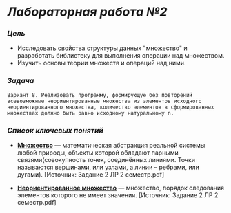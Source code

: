 # <B><I> Лабораторная работа №2</I></B>
### <B><I> Цель</I></B>
- Исследовать свойства структуры данных "множество" и разработать библиотеку для выполнения операции над множеством.
- Изучить основы теории множеств и операций над ними.
### <B><I> Задача</I></B>
`Вариант 8. Реализовать программу, формирующую без повторений всевозможные
неориентированные множества из элементов исходного неориентированного множества,
количество элементов в сформированных множествах должно быть равно исходному
натуральному n.`
### <B><I> Список ключевых понятий</I></B>
- [**Множество**](https://drive.google.com/file/d/1j-PsJSuN9RiMik3-pWwBjYyqLicLuCfG/view) — математическая абстракция реальной системы любой природы, объекты которой обладают парными связями(совокупность точек, соединённых линиями. Точки называются вершинами, или узлами, а линии – ребрами, или дугами).
[Источник: Задание 2 ЛР 2 семестр.pdf]

- [**Неориентированное множество**](https://drive.google.com/file/d/1j-PsJSuN9RiMik3-pWwBjYyqLicLuCfG/view) — множество, порядок следования элементов которого не имеет значения.
[Источник: Задание 2 ЛР 2 семестр.pdf]
